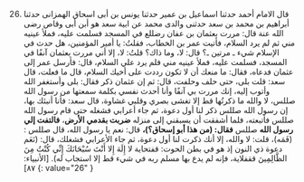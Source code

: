 26. قال الامام أحمد حدثنا اسماعيل بن عمير حدثنا يونس بن أبى اسحاق الهمزانى حدثنا أبراهيم بن محمد بن سعد حدثنى والدى محمد عن ابية سعد هو أبن أبى وقاص رضى الله عنة قال: مررت بعثمان بن عفان رضللع  في المسجد فسلمت عليه، فملأ عينيه مني ثم لم يرد السلام، فأتيت عمر بن الخطاب، فقلتُ: يا أمير المؤمنين، هل حدث في الإسلام شيء ـ مرتين ـ؟ قال: لا، وما ذاك؟ قلتُ: لا، إلا أني مررت بعثمان آنفًا في المسجد، فسلمت عليه، فملأ عينيه مني فلم يرد علي السلام، قال: فأرسل عمر إلى عثمان فدعاه، فقال: ما منعك أن لا تكون رددت على أخيك السلام، قال ما فعلت، قال سعد: قلت بلى، حتى حلف وحلفت، قال: ثم إن عثمان ذكر فقال: بلى وأستغفر الله وأتوب إليه، إنك مررت بي آنفًا وأنا أحدث نفسي بكلمة سمعتها من رسول الله صللس، لا والله ما ذكرتُها قط إلا تغشى بصري وقلبي غشاوة، قال سعد: فأنا أنبئك بها، إن رسول الله صللس ذكر لنا أول دعوة، ثم جاء أعرابي فشغله حتى قام رسول الله صللس فأتبعته، فلما أشفقت أن يسبقني إلى منزله **ضربت بقدمي الأرض**، **فالتفت إلي رسول الله** صللس **فقال: (من هذا أبو إسحاق؟)،** قال: نعم يا رسول الله، قال صللس : (فَمَه)، قلت: لا والله، إلا أنك ذكرت لنا أول دعوة، ثم جاء الأعرابي فشغلك، قال: (نَعَم دعوة ذي النون إذ هو في بطن الحوت: قفتحاية لا إِلَهَ إِلا أَنْتَ سُبْحَانَكَ إِنِّي كُنْتُ مِنَ الظَّالِمِينَ ققفلاية، فإنه لم يدع بها مسلم ربه في شيء قط إلا استجاب له). [الأنبياء: ٨٧]
{: value="26" }